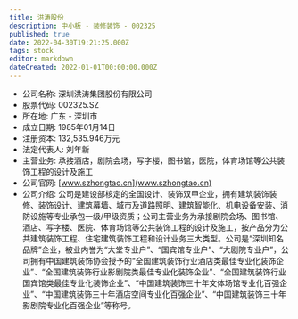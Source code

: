 ```yaml
---
title: 洪涛股份
description: 中小板 - 装修装饰 - 002325
published: true
date: 2022-04-30T19:21:25.000Z
tags: stock
editor: markdown
dateCreated: 2022-01-01T00:00:00.000Z
---
```


- 公司名称: 深圳洪涛集团股份有限公司
- 股票代码: 002325.SZ
- 所在地: 广东 - 深圳市
- 成立日期: 1985年01月14日
- 注册资本: 132,535.946万元
- 法定代表人: 刘年新
- 主营业务: 承接酒店，剧院会场，写字楼，图书馆，医院，体育场馆等公共装饰工程的设计及施工
- 公司官网: [www.szhongtao.cn](www.szhongtao.cn)
- 公司介绍: 公司是建设部核定的全国设计、装饰双甲企业，拥有建筑装饰装修、装饰设计、建筑幕墙、城市及道路照明、建筑智能化、机电设备安装、消防设施等专业承包一级/甲级资质；公司主营业务为承接剧院会场、图书馆、酒店、写字楼、医院、体育场馆等公共装饰工程的设计及施工，按产品分为公共建筑装饰工程、住宅建筑装饰工程和设计业务三大类型。公司是“深圳知名品牌”企业，被业内誉为“大堂专业户”、“国宾馆专业户”、“大剧院专业户”，公司拥有中国建筑装饰协会授予的“全国建筑装饰行业酒店类最佳专业化装饰企业”、“全国建筑装饰行业影剧院类最佳专业化装饰企业”、“全国建筑装饰行业国宾馆类最佳专业化装饰企业”、“中国建筑装饰三十年文体场馆专业化百强企业”、“中国建筑装饰三十年酒店空间专业化百强企业”、“中国建筑装饰三十年影剧院专业化百强企业”等称号。


